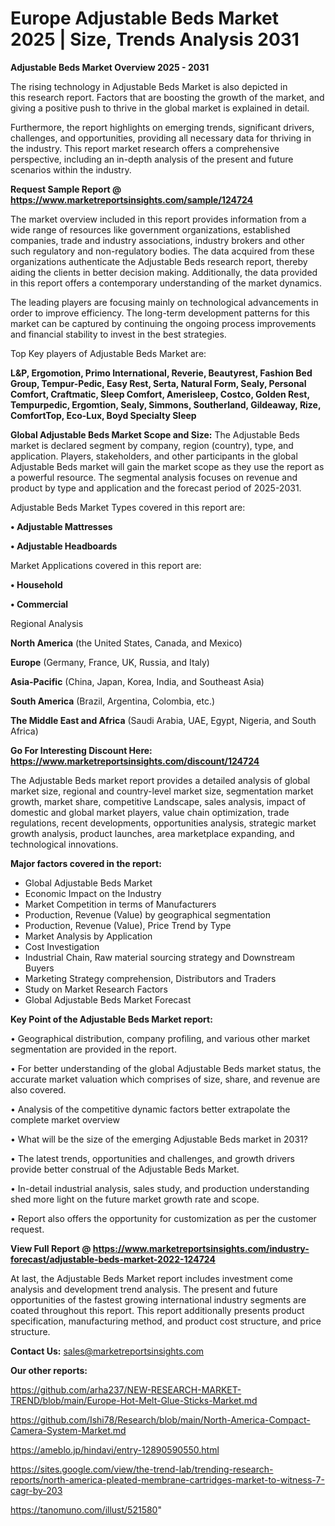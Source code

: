 # Europe Adjustable Beds Market 2025 | Size, Trends Analysis 2031

<Strong> Adjustable Beds Market Overview 2025 - 2031</strong>

The rising technology in Adjustable Beds Market is also depicted in this research report. Factors that are boosting the growth of the market, and giving a positive push to thrive in the global market is explained in detail.

Furthermore, the report highlights on emerging trends, significant drivers, challenges, and opportunities, providing all necessary data for thriving in the industry. This report market research offers a comprehensive perspective, including an in-depth analysis of the present and future scenarios within the industry.

<strong>Request Sample Report @ <a href=https://www.marketreportsinsights.com/sample/124724>https://www.marketreportsinsights.com/sample/124724</a></strong>

The market overview included in this report provides information from a wide range of resources like government organizations, established companies, trade and industry associations, industry brokers and other such regulatory and non-regulatory bodies. The data acquired from these organizations authenticate the Adjustable Beds research report, thereby aiding the clients in better decision making. Additionally, the data provided in this report offers a contemporary understanding of the market dynamics.

The leading players are focusing mainly on technological advancements in order to improve efficiency. The long-term development patterns for this market can be captured by continuing the ongoing process improvements and financial stability to invest in the best strategies.

Top Key players of Adjustable Beds Market are:

<strong>L&P, Ergomotion, Primo International, Reverie, Beautyrest, Fashion Bed Group, Tempur-Pedic, Easy Rest, Serta, Natural Form, Sealy, Personal Comfort, Craftmatic, Sleep Comfort, Amerisleep, Costco, Golden Rest, Tempurpedic, Ergomtion, Sealy, Simmons, Southerland, Gildeaway, Rize, ComfortTop, Eco-Lux, Boyd Specialty Sleep</strong>

<strong><b>Global Adjustable Beds Market Scope and Size:</b></strong>
The Adjustable Beds market is declared segment by company, region (country), type, and application. Players, stakeholders, and other participants in the global Adjustable Beds market will gain the market scope as they use the report as a powerful resource. The segmental analysis focuses on revenue and product by type and application and the forecast period of 2025-2031.

Adjustable Beds Market Types covered in this report are:

<strong>• Adjustable Mattresses

• Adjustable Headboards</strong>

Market Applications covered in this report are:

<strong>• Household

• Commercial</strong> 

Regional Analysis

<strong>North America</strong> (the United States, Canada, and Mexico)

<strong>Europe</strong> (Germany, France, UK, Russia, and Italy)

<strong>Asia-Pacific</strong> (China, Japan, Korea, India, and Southeast Asia)

<strong>South America</strong> (Brazil, Argentina, Colombia, etc.)

<strong>The Middle East and Africa</strong> (Saudi Arabia, UAE, Egypt, Nigeria, and South Africa)

<strong>Go For Interesting Discount Here: <a href=https://www.marketreportsinsights.com/discount/124724>https://www.marketreportsinsights.com/discount/124724</a></strong>

The Adjustable Beds market report provides a detailed analysis of global market size, regional and country-level market size, segmentation market growth, market share, competitive Landscape, sales analysis, impact of domestic and global market players, value chain optimization, trade regulations, recent developments, opportunities analysis, strategic market growth analysis, product launches, area marketplace expanding, and technological innovations.

<strong><b>Major factors covered in the report:</b></strong>
<ul>
  <li>Global Adjustable Beds Market </li>
  <li>Economic Impact on the Industry</li>
  <li>Market Competition in terms of Manufacturers</li>
  <li>Production, Revenue (Value) by geographical segmentation</li>
  <li>Production, Revenue (Value), Price Trend by Type</li>
  <li>Market Analysis by Application</li>
  <li>Cost Investigation</li>
  <li>Industrial Chain, Raw material sourcing strategy and Downstream Buyers</li>
  <li>Marketing Strategy comprehension, Distributors and Traders</li>
  <li>Study on Market Research Factors</li>
  <li>Global Adjustable Beds Market Forecast</li>
</ul>

<strong><b>Key Point of the Adjustable Beds Market report:</b></strong>

• Geographical distribution, company profiling, and various other market segmentation are provided in the report.

• For better understanding of the global Adjustable Beds market status, the accurate market valuation which comprises of size, share, and revenue are also covered.

• Analysis of the competitive dynamic factors better extrapolate the complete market overview

• What will be the size of the emerging Adjustable Beds market in 2031?

• The latest trends, opportunities and challenges, and growth drivers provide better construal of the Adjustable Beds Market.

• In-detail industrial analysis, sales study, and production understanding shed more light on the future market growth rate and scope.

• Report also offers the opportunity for customization as per the customer request.

<strong><b>View Full Report @ <a href=https://www.marketreportsinsights.com/industry-forecast/adjustable-beds-market-2022-124724>https://www.marketreportsinsights.com/industry-forecast/adjustable-beds-market-2022-124724</a></b></strong>


At last, the Adjustable Beds Market report includes investment come analysis and development trend analysis. The present and future opportunities of the fastest growing international industry segments are coated throughout this report. This report additionally presents product specification, manufacturing method, and product cost structure, and price structure.

<strong>Contact Us:</strong>
sales@marketreportsinsights.com

<strong>Our other reports:</strong>

<a href=https://github.com/arha237/NEW-RESEARCH-MARKET-TREND/blob/main/Europe-Hot-Melt-Glue-Sticks-Market.md>https://github.com/arha237/NEW-RESEARCH-MARKET-TREND/blob/main/Europe-Hot-Melt-Glue-Sticks-Market.md</a>

<a href=https://github.com/Ishi78/Research/blob/main/North-America-Compact-Camera-System-Market.md>https://github.com/Ishi78/Research/blob/main/North-America-Compact-Camera-System-Market.md</a>

<a href=https://ameblo.jp/hindavi/entry-12890590550.html>https://ameblo.jp/hindavi/entry-12890590550.html</a>

<a href=https://sites.google.com/view/the-trend-lab/trending-research-reports/north-america-pleated-membrane-cartridges-market-to-witness-7-cagr-by-203>https://sites.google.com/view/the-trend-lab/trending-research-reports/north-america-pleated-membrane-cartridges-market-to-witness-7-cagr-by-203</a>

<a href=https://tanomuno.com/illust/521580>https://tanomuno.com/illust/521580</a>"

